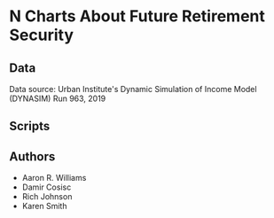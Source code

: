 # N Charts About Future Retirement Security

## Data

Data source: Urban Institute's Dynamic Simulation of Income Model (DYNASIM) Run 963, 2019

## Scripts


## Authors

* Aaron R. Williams
* Damir Cosisc
* Rich Johnson
* Karen Smith


